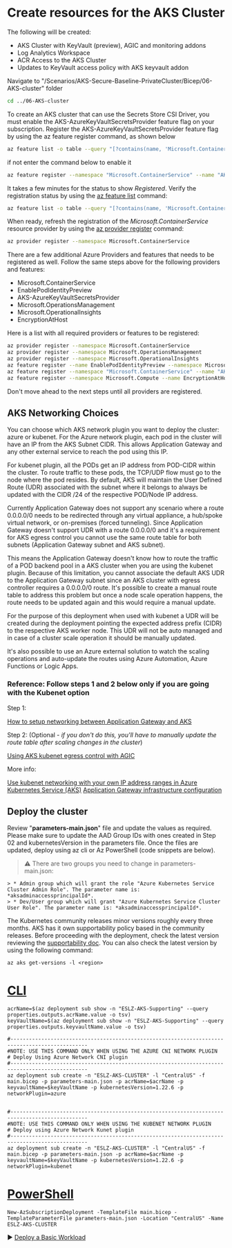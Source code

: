 # Create resources for the AKS Cluster

The following will be created:

* AKS Cluster with KeyVault (preview), AGIC and monitoring addons
* Log Analytics Workspace
* ACR Access to the AKS Cluster
* Updates to KeyVault access policy with AKS keyvault addon

Navigate to "/Scenarios/AKS-Secure-Baseline-PrivateCluster/Bicep/06-AKS-cluster" folder

```bash
cd ../06-AKS-cluster
```

To create an AKS cluster that can use the Secrets Store CSI Driver, you must enable the AKS-AzureKeyVaultSecretsProvider feature flag on your subscription. Register the AKS-AzureKeyVaultSecretsProvider feature flag by using the az feature register command, as shown below

```bash
az feature list -o table --query "[?contains(name, 'Microsoft.ContainerService/AKS-AzureKeyVaultSecretsProvider')].{Name:name,State:properties.state}"
```

if not enter the command below to enable it

```bash
az feature register --namespace "Microsoft.ContainerService" --name "AKS-AzureKeyVaultSecretsProvider"
```

It takes a few minutes for the status to show *Registered*. Verify the registration status by using the [az feature list](https://docs.microsoft.com/en-us/cli/azure/feature#az_feature_list) command:

```bash
az feature list -o table --query "[?contains(name, 'Microsoft.ContainerService/AKS-AzureKeyVaultSecretsProvider')].{Name:name,State:properties.state}"
```

When ready, refresh the registration of the *Microsoft.ContainerService* resource provider by using the [az provider register](https://docs.microsoft.com/en-us/cli/azure/provider#az_provider_register) command:

```bash
az provider register --namespace Microsoft.ContainerService
```

There are a few additional Azure Providers and features that needs to be registered as well. Follow the same steps above for the following providers and features:

- Microsoft.ContainerService
- EnablePodIdentityPreview
- AKS-AzureKeyVaultSecretsProvider
- Microsoft.OperationsManagement
- Microsoft.OperationalInsights
- EncryptionAtHost

Here is a list with all required providers or features to be registered:

```bash
az provider register --namespace Microsoft.ContainerService
az provider register --namespace Microsoft.OperationsManagement
az provider register --namespace Microsoft.OperationalInsights
az feature register --name EnablePodIdentityPreview --namespace Microsoft.ContainerService
az feature register --namespace "Microsoft.ContainerService" --name "AKS-AzureKeyVaultSecretsProvider"
az feature register --namespace Microsoft.Compute --name EncryptionAtHost
```

Don't move ahead to the next steps until all providers are registered.

## AKS Networking Choices

You can choose which AKS network plugin you want to deploy the cluster: azure or kubenet.
For the Azure network plugin, each pod in the cluster will have an IP from the AKS Subnet CIDR. This allows Application Gateway and any other external service to reach the pod using this IP.

For kubenet plugin, all the PODs get an IP address from POD-CIDR within the cluster. To route traffic to these pods, the TCP/UDP flow must go to the node where the pod resides. By default, AKS will maintain the User Defined Route (UDR) associated with the subnet where it belongs to always be updated with the CIDR /24 of the respective POD/Node IP address.

Currently Application Gateway does not support any scenario where a route 0.0.0.0/0 needs to be redirected through any virtual appliance, a hub/spoke virtual network, or on-premises (forced tunneling). Since Application Gateway doesn't support UDR with a route 0.0.0.0/0 and it's a requirement for AKS egress control you cannot use the same route table for both subnets (Application Gateway subnet and AKS subnet).

This means the Application Gateway doesn't know how to route the traffic of a POD backend pool in a AKS cluster when you are using the kubenet plugin. Because of this limitation, you cannot associate the default AKS UDR to the Application Gateway subnet since an AKS cluster with egress controller requires a 0.0.0.0/0 route. It's possible to create a manual route table to address this problem but once a node scale operation happens, the route needs to be updated again and this would require a manual update.

For the purpose of this deployment when used with kubenet a UDR will be created during the deployment pointing the expected address prefix (CIDR) to the respective AKS worker node. This UDR will not be auto managed and in case of a cluster scale operation it should be manually updated.

It's also possible to use an Azure external solution to watch the scaling operations and auto-update the routes using Azure Automation, Azure Functions or Logic Apps.

### Reference: Follow steps 1 and 2 below only if you are going with the Kubenet option

Step 1:

[How to setup networking between Application Gateway and AKS](https://azure.github.io/application-gateway-kubernetes-ingress/how-tos/networking/)

Step 2: (Optional - *if you don't do this, you'll have to manually update the route table after scaling changes in the cluster*)

[Using AKS kubenet egress control with AGIC](https://github.com/Welasco/AKS-AGIC-UDR-AutoUpdate)

More info:

[Use kubenet networking with your own IP address ranges in Azure Kubernetes Service (AKS)](https://docs.microsoft.com/en-us/azure/aks/configure-kubenet)
[Application Gateway infrastructure configuration](https://docs.microsoft.com/en-us/azure/application-gateway/configuration-infrastructure#supported-user-defined-routes)

## Deploy the cluster
Review "**parameters-main.json**" file and update the values as required. Please make sure to update the AAD Group IDs with ones created in Step 02 and kubernetesVersion in the parameters file. Once the files are updated, deploy using az cli or Az PowerShell (code snippets are below).

   > :warning: There are two groups you need to change in parameters-main.json:
   >
    > * Admin group which will grant the role "Azure Kubernetes Service Cluster Admin Role". The parameter name is: *aksadminaccessprincipalId*.
    > * Dev/User group which will grant "Azure Kubernetes Service Cluster User Role". The parameter name is: *aksadminaccessprincipalId*.
        
The Kubernetes community releases minor versions roughly every three months. AKS has it own supportability policy based in the community releases. Before proceeding with the deployment, check the latest version reviewing the [supportability doc](https://docs.microsoft.com/en-us/azure/aks/supported-kubernetes-versions). You can also check the latest version by using the following command:

```azurecli
az aks get-versions -l <region>
```
# [CLI](#tab/CLI)

```azurecli
acrName=$(az deployment sub show -n "ESLZ-AKS-Supporting" --query properties.outputs.acrName.value -o tsv)
keyVaultName=$(az deployment sub show -n "ESLZ-AKS-Supporting" --query properties.outputs.keyvaultName.value -o tsv)

#-----------------------------------------------------------------------------------------------
#NOTE: USE THIS COMMAND ONLY WHEN USING THE AZURE CNI NETWORK PLUGIN
# Deploy Using Azure Network CNI plugin
#-----------------------------------------------------------------------------------------------
az deployment sub create -n "ESLZ-AKS-CLUSTER" -l "CentralUS" -f main.bicep -p parameters-main.json -p acrName=$acrName -p keyvaultName=$keyVaultName -p kubernetesVersion=1.22.6 -p networkPlugin=azure


#-----------------------------------------------------------------------------------------------
#NOTE: USE THIS COMMAND ONLY WHEN USING THE KUBENET NETWORK PLUGIN
# Deploy using Azure Network Kunet plugin
#-----------------------------------------------------------------------------------------------
az deployment sub create -n "ESLZ-AKS-CLUSTER" -l "CentralUS" -f main.bicep -p parameters-main.json -p acrName=$acrName -p keyvaultName=$keyVaultName -p kubernetesVersion=1.22.6 -p networkPlugin=kubenet
```

# [PowerShell](#tab/PowerShell)

```azurepowershell
New-AzSubscriptionDeployment -TemplateFile main.bicep -TemplateParameterFile parameters-main.json -Location "CentralUS" -Name ESLZ-AKS-CLUSTER
```

:arrow_forward: [Deploy a Basic Workload](./07-workload.md)
